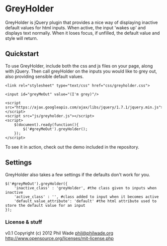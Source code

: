 GreyHolder
=========
GreyHolder is jQuery plugin that provides a nice way of displaying inactive default values for html inputs. When active, the input 'wakes up' and displays text normally. When it loses focus, if unfilled, the default value and style will return.

Quickstart
---------
To use GreyHolder, include both the css and js files on your page, along with jQuery. Then call greyHolder on the inputs you would like to grey out, also providing sensible default values.

    <link rel="stylesheet" type="text/css" href="css/greyholder.css">

    <input id="greyMeOut" value="(I'm grey)"/>

    <script src="https://ajax.googleapis.com/ajax/libs/jquery/1.7.1/jquery.min.js"></script>
    <script src="js/greyholder.js"></script>
    <script>
        $(document).ready(function(){
            $('#greyMeOut').greyHolder();
        });
    </script>

To see it in action, check out the demo included in the repository.

Settings
--------
GreyHolder also takes a few settings if the defaults don't work for you.

    $('#greyMeOut').greyHolder({
        'inactive_class' : 'greyHolder', #the class given to inputs when inactive
        'active_class' : '', #class added to input when it becomes active
        'default_value_attribute': 'default' #the html attribute used to store the default value for an input
    });

### License & stuff
v0.1
Copyright (c) 2012 Phil Wade <phil@philwade.org>
http://www.opensource.org/licenses/mit-license.php
